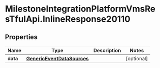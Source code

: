 # MilestoneIntegrationPlatformVmsResTfulApi.InlineResponse20110

## Properties
Name | Type | Description | Notes
------------ | ------------- | ------------- | -------------
**data** | [**GenericEventDataSources**](GenericEventDataSources.md) |  | [optional] 
